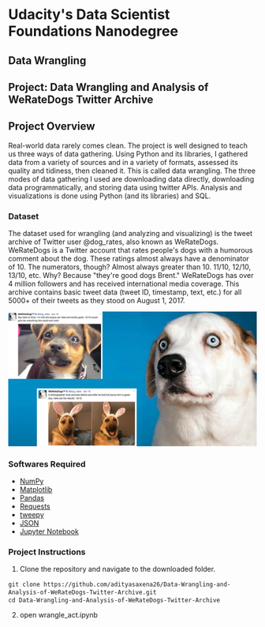 # Udacity's Data Scientist Foundations Nanodegree
## Data Wrangling
## Project: Data Wrangling and Analysis of WeRateDogs Twitter Archive

## Project Overview

Real-world data rarely comes clean. The project is well designed to teach us three ways of data gathering. Using Python and its libraries, I gathered data from a variety of sources and in a variety of formats, assessed its quality and tidiness, then cleaned it. This is called data wrangling. The three modes of data gathering I used are downloading data directly, downloading data programmatically, and storing data using twitter APIs. Analysis and visualizations is done using Python (and its libraries) and SQL.

### Dataset
The dataset used for wrangling (and analyzing and visualizing) is the tweet archive of Twitter user @dog_rates, also known as WeRateDogs. WeRateDogs is a Twitter account that rates people's dogs with a humorous comment about the dog. These ratings almost always have a denominator of 10. The numerators, though? Almost always greater than 10. 11/10, 12/10, 13/10, etc. Why? Because "they're good dogs Brent." WeRateDogs has over 4 million followers and has received international media coverage.
This archive contains basic tweet data (tweet ID, timestamp, text, etc.) for all 5000+ of their tweets as they stood on August 1, 2017.

![sample image of WeRateDogs from Twitter](Images/WeRateDogs.png)


### Softwares Required
* [NumPy](https://pypi.org/project/numpy/)
* [Matplotlib](https://pypi.org/project/matplotlib/)
* [Pandas](https://pypi.org/project/pandas/)
* [Requests](https://pypi.org/project/requests/)
* [tweepy](https://pypi.org/project/tweepy/)
* [JSON](https://www.json.org/)
* [Jupyter Notebook](https://jupyter.org/install) 

### Project Instructions
1. Clone the repository and navigate to the downloaded folder.
  ```
  git clone https://github.com/adityasaxena26/Data-Wrangling-and-Analysis-of-WeRateDogs-Twitter-Archive.git
  cd Data-Wrangling-and-Analysis-of-WeRateDogs-Twitter-Archive
  ```
2. open wrangle_act.ipynb
